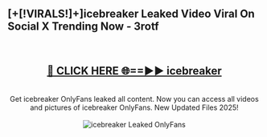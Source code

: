 <h2>[+[!VIRALS!]+]icebreaker Leaked Video Viral On Social X Trending Now - 3rotf</h2>
<br>
<div align="center">
<h2><a href="https://libra.edu.pl?icebreaker" rel="nofollow">🔴 CLICK HERE 🌐==►► icebreaker</a></h2>
<br>
Get icebreaker OnlyFans leaked all content. Now you can access all videos and pictures of icebreaker OnlyFans. New Updated Files 2025!
<br>
<br>
<a href="https://libra.edu.pl?icebreaker" rel="nofollow" data-target="animated-image.originalLink"><img src="https://i.ibb.co.com/WyWwxjT/player-gif2.gif" alt="icebreaker Leaked OnlyFans" style="max-width: 100%; display: inline-block;" data-target="animated-image.originalImage"></a>
</div>
<br>